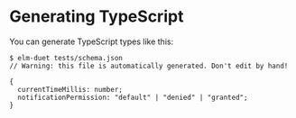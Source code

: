 # Generating TypeScript

You can generate TypeScript types like this:

```console
$ elm-duet tests/schema.json
// Warning: this file is automatically generated. Don't edit by hand!

{
  currentTimeMillis: number;
  notificationPermission: "default" | "denied" | "granted";
}

```
